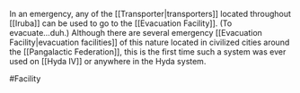 In an emergency, any of the <span class="miscellaneous">[[Transporter|transporters]]</span> located throughout <span class="political-bodies-places">[[Iruba]]</span> can be used to go to the <span class="political-bodies-places">[[Evacuation Facility]]</span>. (To evacuate...duh.)
Although there are several emergency <span class="political-bodies-places">[[Evacuation Facility|evacuation facilities]]</span> of this nature located in civilized cities around the <span class="political-bodies-places">[[Pangalactic Federation]]</span>, this is the first time such a system was ever used on <span class="political-bodies-places">[[Hyda IV]]</span> or anywhere in the Hyda system.

#Facility